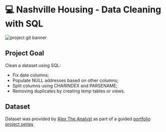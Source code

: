 # 💻 Nashville Housing - Data Cleaning with SQL
![project git banner](https://user-images.githubusercontent.com/88495091/209562823-7e5d23fa-447c-44a2-82a9-4a0fd874e5d8.png)

## Project Goal
Clean a dataset using SQL: 
- Fix date columns;
- Populate NULL addresses based on other columns;
- Split columns using CHARINDEX and PARSENAME; 
- Removing duplicates by creating temp tables or views.

## Dataset

Dataset was provided by [Alex The Analyst](https://github.com/AlexTheAnalyst) as part of a guided [portfolio project series](https://github.com/AlexTheAnalyst/PortfolioProjects) 



